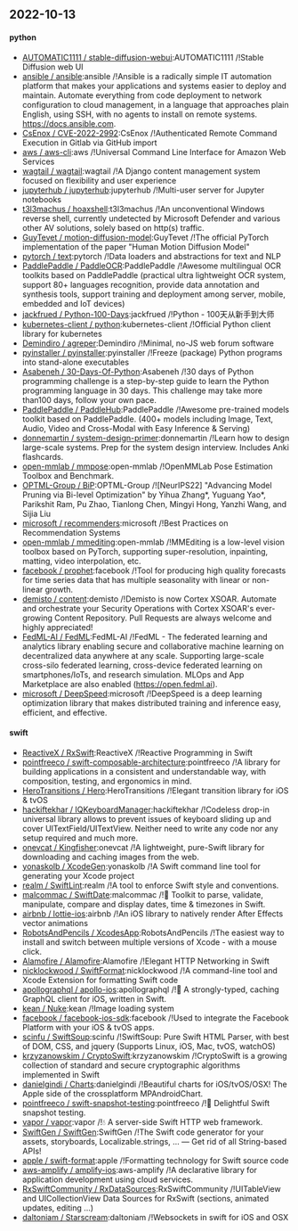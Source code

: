 ## 2022-10-13

#### python
* [AUTOMATIC1111 / stable-diffusion-webui](https://github.com/AUTOMATIC1111/stable-diffusion-webui):AUTOMATIC1111 /!Stable Diffusion web UI
* [ansible / ansible](https://github.com/ansible/ansible):ansible /!Ansible is a radically simple IT automation platform that makes your applications and systems easier to deploy and maintain. Automate everything from code deployment to network configuration to cloud management, in a language that approaches plain English, using SSH, with no agents to install on remote systems. https://docs.ansible.com.
* [CsEnox / CVE-2022-2992](https://github.com/CsEnox/CVE-2022-2992):CsEnox /!Authenticated Remote Command Execution in Gitlab via GitHub import
* [aws / aws-cli](https://github.com/aws/aws-cli):aws /!Universal Command Line Interface for Amazon Web Services
* [wagtail / wagtail](https://github.com/wagtail/wagtail):wagtail /!A Django content management system focused on flexibility and user experience
* [jupyterhub / jupyterhub](https://github.com/jupyterhub/jupyterhub):jupyterhub /!Multi-user server for Jupyter notebooks
* [t3l3machus / hoaxshell](https://github.com/t3l3machus/hoaxshell):t3l3machus /!An unconventional Windows reverse shell, currently undetected by Microsoft Defender and various other AV solutions, solely based on http(s) traffic.
* [GuyTevet / motion-diffusion-model](https://github.com/GuyTevet/motion-diffusion-model):GuyTevet /!The official PyTorch implementation of the paper "Human Motion Diffusion Model"
* [pytorch / text](https://github.com/pytorch/text):pytorch /!Data loaders and abstractions for text and NLP
* [PaddlePaddle / PaddleOCR](https://github.com/PaddlePaddle/PaddleOCR):PaddlePaddle /!Awesome multilingual OCR toolkits based on PaddlePaddle (practical ultra lightweight OCR system, support 80+ languages recognition, provide data annotation and synthesis tools, support training and deployment among server, mobile, embedded and IoT devices)
* [jackfrued / Python-100-Days](https://github.com/jackfrued/Python-100-Days):jackfrued /!Python - 100天从新手到大师
* [kubernetes-client / python](https://github.com/kubernetes-client/python):kubernetes-client /!Official Python client library for kubernetes
* [Demindiro / agreper](https://github.com/Demindiro/agreper):Demindiro /!Minimal, no-JS web forum software
* [pyinstaller / pyinstaller](https://github.com/pyinstaller/pyinstaller):pyinstaller /!Freeze (package) Python programs into stand-alone executables
* [Asabeneh / 30-Days-Of-Python](https://github.com/Asabeneh/30-Days-Of-Python):Asabeneh /!30 days of Python programming challenge is a step-by-step guide to learn the Python programming language in 30 days. This challenge may take more than100 days, follow your own pace.
* [PaddlePaddle / PaddleHub](https://github.com/PaddlePaddle/PaddleHub):PaddlePaddle /!Awesome pre-trained models toolkit based on PaddlePaddle. (400+ models including Image, Text, Audio, Video and Cross-Modal with Easy Inference & Serving)
* [donnemartin / system-design-primer](https://github.com/donnemartin/system-design-primer):donnemartin /!Learn how to design large-scale systems. Prep for the system design interview. Includes Anki flashcards.
* [open-mmlab / mmpose](https://github.com/open-mmlab/mmpose):open-mmlab /!OpenMMLab Pose Estimation Toolbox and Benchmark.
* [OPTML-Group / BiP](https://github.com/OPTML-Group/BiP):OPTML-Group /![NeurIPS22] "Advancing Model Pruning via Bi-level Optimization" by Yihua Zhang*, Yuguang Yao*, Parikshit Ram, Pu Zhao, Tianlong Chen, Mingyi Hong, Yanzhi Wang, and Sijia Liu
* [microsoft / recommenders](https://github.com/microsoft/recommenders):microsoft /!Best Practices on Recommendation Systems
* [open-mmlab / mmediting](https://github.com/open-mmlab/mmediting):open-mmlab /!MMEditing is a low-level vision toolbox based on PyTorch, supporting super-resolution, inpainting, matting, video interpolation, etc.
* [facebook / prophet](https://github.com/facebook/prophet):facebook /!Tool for producing high quality forecasts for time series data that has multiple seasonality with linear or non-linear growth.
* [demisto / content](https://github.com/demisto/content):demisto /!Demisto is now Cortex XSOAR. Automate and orchestrate your Security Operations with Cortex XSOAR's ever-growing Content Repository. Pull Requests are always welcome and highly appreciated!
* [FedML-AI / FedML](https://github.com/FedML-AI/FedML):FedML-AI /!FedML - The federated learning and analytics library enabling secure and collaborative machine learning on decentralized data anywhere at any scale. Supporting large-scale cross-silo federated learning, cross-device federated learning on smartphones/IoTs, and research simulation. MLOps and App Marketplace are also enabled (https://open.fedml.ai).
* [microsoft / DeepSpeed](https://github.com/microsoft/DeepSpeed):microsoft /!DeepSpeed is a deep learning optimization library that makes distributed training and inference easy, efficient, and effective.

#### swift
* [ReactiveX / RxSwift](https://github.com/ReactiveX/RxSwift):ReactiveX /!Reactive Programming in Swift
* [pointfreeco / swift-composable-architecture](https://github.com/pointfreeco/swift-composable-architecture):pointfreeco /!A library for building applications in a consistent and understandable way, with composition, testing, and ergonomics in mind.
* [HeroTransitions / Hero](https://github.com/HeroTransitions/Hero):HeroTransitions /!Elegant transition library for iOS & tvOS
* [hackiftekhar / IQKeyboardManager](https://github.com/hackiftekhar/IQKeyboardManager):hackiftekhar /!Codeless drop-in universal library allows to prevent issues of keyboard sliding up and cover UITextField/UITextView. Neither need to write any code nor any setup required and much more.
* [onevcat / Kingfisher](https://github.com/onevcat/Kingfisher):onevcat /!A lightweight, pure-Swift library for downloading and caching images from the web.
* [yonaskolb / XcodeGen](https://github.com/yonaskolb/XcodeGen):yonaskolb /!A Swift command line tool for generating your Xcode project
* [realm / SwiftLint](https://github.com/realm/SwiftLint):realm /!A tool to enforce Swift style and conventions.
* [malcommac / SwiftDate](https://github.com/malcommac/SwiftDate):malcommac /!🐔
Toolkit to parse, validate, manipulate, compare and display dates, time & timezones in Swift.
* [airbnb / lottie-ios](https://github.com/airbnb/lottie-ios):airbnb /!An iOS library to natively render After Effects vector animations
* [RobotsAndPencils / XcodesApp](https://github.com/RobotsAndPencils/XcodesApp):RobotsAndPencils /!The easiest way to install and switch between multiple versions of Xcode - with a mouse click.
* [Alamofire / Alamofire](https://github.com/Alamofire/Alamofire):Alamofire /!Elegant HTTP Networking in Swift
* [nicklockwood / SwiftFormat](https://github.com/nicklockwood/SwiftFormat):nicklockwood /!A command-line tool and Xcode Extension for formatting Swift code
* [apollographql / apollo-ios](https://github.com/apollographql/apollo-ios):apollographql /!📱
A strongly-typed, caching GraphQL client for iOS, written in Swift.
* [kean / Nuke](https://github.com/kean/Nuke):kean /!Image loading system
* [facebook / facebook-ios-sdk](https://github.com/facebook/facebook-ios-sdk):facebook /!Used to integrate the Facebook Platform with your iOS & tvOS apps.
* [scinfu / SwiftSoup](https://github.com/scinfu/SwiftSoup):scinfu /!SwiftSoup: Pure Swift HTML Parser, with best of DOM, CSS, and jquery (Supports Linux, iOS, Mac, tvOS, watchOS)
* [krzyzanowskim / CryptoSwift](https://github.com/krzyzanowskim/CryptoSwift):krzyzanowskim /!CryptoSwift is a growing collection of standard and secure cryptographic algorithms implemented in Swift
* [danielgindi / Charts](https://github.com/danielgindi/Charts):danielgindi /!Beautiful charts for iOS/tvOS/OSX! The Apple side of the crossplatform MPAndroidChart.
* [pointfreeco / swift-snapshot-testing](https://github.com/pointfreeco/swift-snapshot-testing):pointfreeco /!📸
Delightful Swift snapshot testing.
* [vapor / vapor](https://github.com/vapor/vapor):vapor /!💧
A server-side Swift HTTP web framework.
* [SwiftGen / SwiftGen](https://github.com/SwiftGen/SwiftGen):SwiftGen /!The Swift code generator for your assets, storyboards, Localizable.strings, … — Get rid of all String-based APIs!
* [apple / swift-format](https://github.com/apple/swift-format):apple /!Formatting technology for Swift source code
* [aws-amplify / amplify-ios](https://github.com/aws-amplify/amplify-ios):aws-amplify /!A declarative library for application development using cloud services.
* [RxSwiftCommunity / RxDataSources](https://github.com/RxSwiftCommunity/RxDataSources):RxSwiftCommunity /!UITableView and UICollectionView Data Sources for RxSwift (sections, animated updates, editing ...)
* [daltoniam / Starscream](https://github.com/daltoniam/Starscream):daltoniam /!Websockets in swift for iOS and OSX
